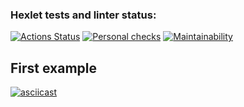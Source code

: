 ### Hexlet tests and linter status:
[![Actions Status](https://github.com/innapau/frontend-project-46/workflows/hexlet-check/badge.svg)](https://github.com/innapau/frontend-project-46/actions)
[![Personal checks](https://github.com/innapau/frontend-project-46/actions/workflows/personal-check.yml/badge.svg)](https://github.com/innapau/frontend-project-46/actions/workflows/personal-check.yml)
[![Maintainability](https://api.codeclimate.com/v1/badges/62327b3216f970896819/maintainability)](https://codeclimate.com/github/innapau/frontend-project-46/maintainability)

## First example
[![asciicast](https://asciinema.org/a/ZhJV5BVntP3cz4hyDeFMvG7bE.svg)](https://asciinema.org/a/ZhJV5BVntP3cz4hyDeFMvG7bE)
